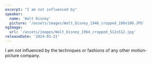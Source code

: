```yaml
---
excerpt: "I am not influenced by"
speaker:
  name: 'Walt Disney'
  picture: '/assets/images/Walt_Disney_1946_cropped_100x100.JPG'
ogImage:
  url: '/assets/images/Walt_Disney_1964_cropped_512x512.jpg'
releaseDate: '2024-03-21'
---
```


I am not influenced by the techniques or fashions of any other motion-picture company.
